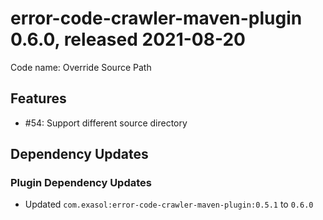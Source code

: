 # error-code-crawler-maven-plugin 0.6.0, released 2021-08-20

Code name: Override Source Path

## Features

* #54: Support different source directory

## Dependency Updates

### Plugin Dependency Updates

* Updated `com.exasol:error-code-crawler-maven-plugin:0.5.1` to `0.6.0`
